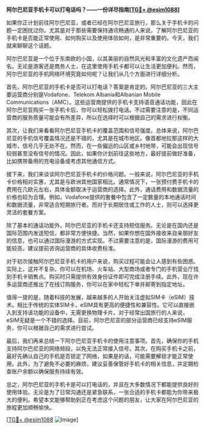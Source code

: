 **阿尔巴尼亚手机卡可以打电话吗？——一份详尽指南[[TG💪+ @esim1088](https://t.me/s/esim1088)]**

如果你正计划前往阿尔巴尼亚，或者已经在阿尔巴尼亚旅行，那么关于手机卡的问题一定困扰过你。尤其是对于那些需要保持通讯畅通的人来说，了解阿尔巴尼亚的手机卡是否能正常使用、如何购买以及使用体验如何，是非常重要的。今天，我们就来聊聊这个话题。

阿尔巴尼亚是一个位于东南欧的小国，以其美丽的自然风光和丰富的文化遗产而闻名。无论是游客还是商务人士，在这里使用手机卡都可以让生活更加便利。然而，阿尔巴尼亚的手机网络环境究竟如何呢？让我们从几个方面进行详细分析。

首先，阿尔巴尼亚的手机卡是否可以打电话？答案是肯定的。阿尔巴尼亚的三大主要运营商分别是Vodafone、Telekom Albania和Albanian Mobile Communications（AMC）。这些运营商提供的手机卡支持语音通话功能，因此在阿尔巴尼亚购买一张手机卡后，你可以轻松拨打电话。不过需要注意的是，不同运营商的服务质量可能会有所差异，所以在选择时可以根据自己的需求进行权衡。

其次，让我们来看看阿尔巴尼亚手机卡的覆盖范围和信号强度。总体来说，阿尔巴尼亚的手机信号覆盖情况还是不错的，尤其是在城市地区。像首都地拉那这样的大城市，信号几乎无处不在。然而，在一些偏远的山区或乡村地带，可能会出现信号较弱甚至没有信号的情况。因此，如果你计划前往这些地方，最好提前做好准备，比如携带备用的充电设备或考虑其他通信方式。

接下来，我们来谈谈阿尔巴尼亚手机卡的价格问题。一般来说，阿尔巴尼亚的手机卡价格相对实惠，尤其是与欧洲其他国家相比。通常情况下，一张预付费手机卡的费用在几欧元左右，具体金额取决于运营商的选择。此外，通话费用和数据流量的价格也较为合理。例如，Vodafone提供的套餐中包含了一定数量的本地通话时间和数据流量，非常适合短期旅行者。而对于长期居住或工作的人士，则可以选择更灵活的套餐方案。

除了基本的通话功能外，阿尔巴尼亚的手机卡还支持短信服务。无论是在国内还是国际范围内发送短信，都非常方便快捷。当然，如果你想在国外接收来自亲朋好友的信息，也可以通过国际漫游的方式实现。不过需要注意的是，国际漫游的费用可能较高，建议提前咨询运营商的具体收费标准。

对于初次接触阿尔巴尼亚手机卡的用户来说，购买过程可能会让人感到有些困惑。实际上，这并不复杂。你可以在机场、火车站、大型商场或者专门的手机营业厅找到手机卡销售点。购买时只需提供有效身份证件即可完成注册手续。此外，现在许多运营商还推出了在线订购服务，你可以在家中轻松下单并邮寄到指定地址。

值得一提的是，随着科技的发展，越来越多的人开始关注虚拟SIM卡（eSIM）技术。相比于传统的实体SIM卡，eSIM具有更高的便捷性和兼容性。它可以直接嵌入到支持该功能的设备中，无需更换物理卡片。对于经常出国旅行的人来说，eSIM无疑是一个不错的选择。目前，阿尔巴尼亚的部分运营商已经支持eSIM服务，你可以根据自己的需求进行尝试。

最后，我们再来总结一下阿尔巴尼亚手机卡的使用注意事项。首先，确保你的手机支持阿尔巴尼亚的网络频段，以免无法正常接入信号。其次，在购买手机卡之前，最好先确认自己的手机是否锁定了网络，如果是的话，可能需要解锁才能正常使用。此外，为了避免不必要的麻烦，建议妥善保管好手机卡的相关信息，并定期检查账户余额以确保服务持续有效。

总之，阿尔巴尼亚的手机卡是可以打电话的，并且在大多数情况下都能提供良好的使用体验。无论是为了日常沟通还是紧急联系，一张合适的手机卡都能为你带来极大的便利。希望本文能够帮助到正在考虑这个问题的朋友，让大家在阿尔巴尼亚的旅程更加顺畅愉快。

[[TG💪+ @esim1088](https://t.me/s/esim1088) ![Image](https://i.postimg.cc/4NQfJmqS/Snipaste-2025-05-13-00-14-12.png)]